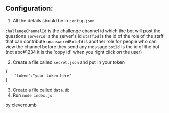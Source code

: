 ## Configuration:

1. All the details should be in `config.json`

`challengeChannelId` is the challenge channel id which the bot will post the questions
`serverId` is the server's id
`staffId` is the id of the role of the staff that can contribute
`unansweredRoleId` is another role for people who can view the channel before they send any message
`botId` is the id of the bot (not abc#1234 it is the 'copy id' when you right click on the user)

2. Create a file called `secret.json` and put in your token

```
{
    "token":"your token here"
}
```

3. Create a file called `data.db`
4. Run `node index.js`

by cleverdumb